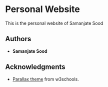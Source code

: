 # Personal Website

This is the personal website of Samanjate Sood

## Authors

* **Samanjate Sood**

## Acknowledgments

* [Parallax theme](https://www.w3schools.com/w3css/tryw3css_templates_parallax.htm) from w3schools.

